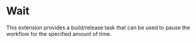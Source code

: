 # Wait

This extension provides a build/release task that can be used to pause the workflow for the specified amount of time.